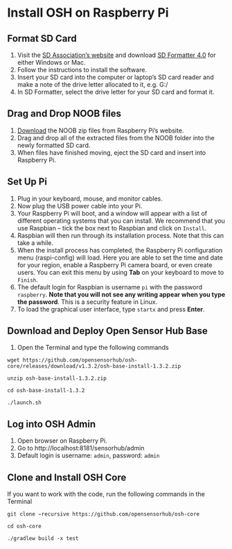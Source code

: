 # Install OSH on Raspberry Pi

## Format SD Card

1. Visit the [SD Association’s website](http://www.sdcard.org/) and download [SD Formatter 4.0](https://www.sdcard.org/downloads/formatter_4/) for either Windows or Mac.
2. Follow the instructions to install the software.
3. Insert your SD card into the computer or laptop’s SD card reader and make a note of the drive letter allocated to it, e.g. G:/
4. In SD Formatter, select the drive letter for your SD card and format it.

## Drag and Drop NOOB files

1. [Download](http://www.raspberrypi.org/downloads/)  the NOOB zip files from Raspberry Pi’s website.
2. Drag and drop all of the extracted files from the NOOB folder into the newly formatted SD card.
3. When files have finished moving, eject the SD card and insert into Raspberry Pi.

## Set Up Pi

1. Plug in your keyboard, mouse, and monitor cables.
2. Now plug the USB power cable into your Pi.
3. Your Raspberry Pi will boot, and a window will appear with a list of different operating systems that you can install. We recommend that you use Raspbian – tick the box next to Raspbian and click on `Install`.
4. Raspbian will then run through its installation process. Note that this can take a while.
5. When the install process has completed, the Raspberry Pi configuration menu (raspi-config) will load. Here you are able to set the time and date for your region, enable a Raspberry Pi camera board, or even create users. You can exit this menu by using **Tab** on your keyboard to move to `Finish`.
6. The default login for Raspbian is username `pi` with the password `raspberry`. **Note that you will not see any writing appear when you type the password**. This is a security feature in Linux.
7. To load the graphical user interface, type `startx` and press **Enter**.

## Download and Deploy Open Sensor Hub Base

1. Open the Terminal and type the following commands

```
wget https://github.com/opensensorhub/osh-core/releases/download/v1.3.2/osh-base-install-1.3.2.zip

unzip osh-base-install-1.3.2.zip

cd osh-base-install-1.3.2

./launch.sh
```

## Log into OSH Admin

1. Open browser on Raspberry Pi.
2. Go to http://localhost:8181/sensorhub/admin
3. Default login is username: `admin`, password: `admin`

## Clone and Install OSH Core

If you want to work with the code, run the following commands in the Terminal

```
git clone –recursive https://github.com/opensensorhub/osh-core

cd osh-core

./gradlew build -x test
```
